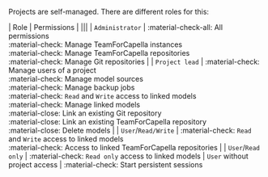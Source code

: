 <!--
 ~ SPDX-FileCopyrightText: Copyright DB InfraGO AG and contributors
 ~ SPDX-License-Identifier: Apache-2.0
 -->

Projects are self-managed. There are different roles for this:

<!-- prettier-ignore-start -->

| Role                | Permissions |
|||
| `Administrator`     | :material-check-all: All permissions <br> :material-check: Manage TeamForCapella instances <br> :material-check: Manage TeamForCapella repositories <br> :material-check: Manage Git repositories |
| `Project lead`   | :material-check: Manage users of a project <br> :material-check: Manage model sources <br> :material-check: Manage backup jobs <br> :material-check: `Read` and `Write` access to linked models <br> :material-check: Manage linked models <br> :material-close: Link an existing Git repository <br> :material-close: Link an existing TeamForCapella repository <br> :material-close: Delete models  |
| `User`/`Read/Write` | :material-check: `Read` and `Write` access to linked models <br> :material-check: Access to linked TeamForCapella repositories |
| `User`/`Read only`  | :material-check: `Read only` access to linked models
| `User` without project access | :material-check: Start persistent sessions

<!-- prettier-ignore-end -->
